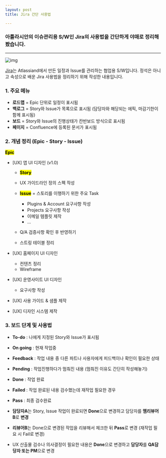 ```yaml
---
layout: post
title: Jira 간단 사용법

---
```


### 아틀라시안의 이슈관리용 S/W인 Jira의 사용법을 간단하게 야매로 정리해봤습니다.

<hr/>

![img](https://kimtoma.github.io/media/2019/10/icon-jira.png)

[Jira](https://www.atlassian.com/software/jira)는 Atlassiand에서 만든 일정과 Issue를 관리하는 협업용 S/W입니다. 정석은 아니고 속성으로 배운 Jira 사용법을 정리하기 위해 작성한 내용입니다.



### 1. 주요 메뉴

- **로드맵** = Epic 단위로 일정이 표시됨
- **백로그** = Story와 Issue가 목록으로 표시됨 (담당자와 해당되는 에픽, 마감기한이 함께 표시됨)
- **보드** = Story와 Issue의 진행상태가 칸반보드 방식으로 표시됨
- **페이지** = Confluence에 등록된 문서가 표시됨



### 2. 개념 정리 (Epic - Story - Issue)

<mark>**Epic**</mark>

- [UX] 앱 UI 디자인 (v1.0)

  - <mark>**Story**</mark>

  - UX 가이드라인 정의 스펙 작성
  - <mark>**Issue**</mark> = 스토리를 이행하기 위한 주요 Task 
    - Plugins & Account 요구사항 작성
    - Projects 요구사항 작성
    - 이메일 템플릿 제작
    - …
  - Q/A 검증사항 확인 후 반영하기
  - 스트링 테이블 정리

- [UX] 홈페이지 UI 디자인

  - 컨텐츠 정리
  - Wireframe

- [UX] 운영사이트 UI 디자인

  - 요구사항 작성

- [UX] 사용 가이드 & 샘플 제작

- [UX] 디자인 시스템 제작



### 3. 보드 단계 및 사용법

- **To-do** : 나에게 지정된 Story와 Issue가 표시됨
- **On going** : 현재 작업중
- **Feedback** : 작업 내용 중 다른 파트나 사용자에게 피드백이나 확인이 필요한 상태
- **Pending** : 작업진행하다가 멈춰진 내용 (멈춰진 이유도 간단히 작성해놓기)
- **Done** : 작업 완료
- **Failed** : 작업 완료된 내용 검수했는데 재작업 필요한 경우
- **Pass** : 최종 검수완료



- **담당자A**는 Story, Issue 작업이 완료되면 **Done**으로 변경하고 담당자를 **멤리뷰어B**로 **변경**
- **리뷰어B**는 Done으로 변경된 작업을 리뷰해서 체크한 뒤 **Pass**로 변경 (재작업 필요 시 Fail로 변경)
- UX 산출물 검수나 의사결정이 필요한 내용은 **Done**으로 변경하고 **담당자**를 **QA담당자 또는 PM**으로 변경